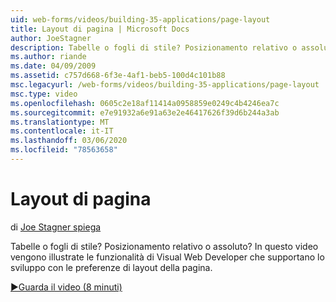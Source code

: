 ```yaml
---
uid: web-forms/videos/building-35-applications/page-layout
title: Layout di pagina | Microsoft Docs
author: JoeStagner
description: Tabelle o fogli di stile? Posizionamento relativo o assoluto? In questo video vengono illustrate le funzionalità di Visual Web Developer che supportano lo sviluppo con yo...
ms.author: riande
ms.date: 04/09/2009
ms.assetid: c757d668-6f3e-4af1-beb5-100d4c101b88
msc.legacyurl: /web-forms/videos/building-35-applications/page-layout
msc.type: video
ms.openlocfilehash: 0605c2e18af11414a0958859e0249c4b4246ea7c
ms.sourcegitcommit: e7e91932a6e91a63e2e46417626f39d6b244a3ab
ms.translationtype: MT
ms.contentlocale: it-IT
ms.lasthandoff: 03/06/2020
ms.locfileid: "78563658"
---
```

# <a name="page-layout"></a>Layout di pagina

di [Joe Stagner spiega](https://github.com/JoeStagner)

Tabelle o fogli di stile? Posizionamento relativo o assoluto? In questo video vengono illustrate le funzionalità di Visual Web Developer che supportano lo sviluppo con le preferenze di layout della pagina.

[&#9654;Guarda il video (8 minuti)](https://channel9.msdn.com/Blogs/ASP-NET-Site-Videos/page-layout)
